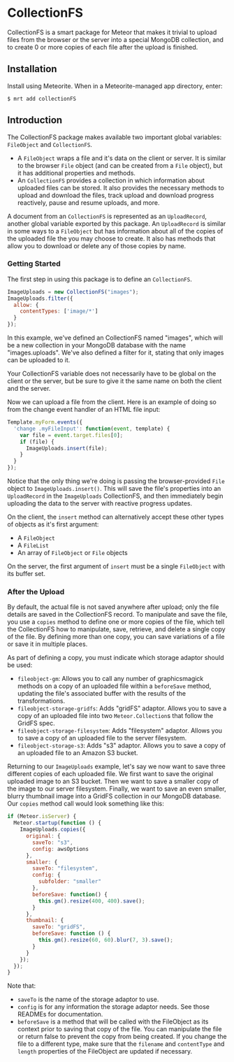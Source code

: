 CollectionFS
=========================

CollectionFS is a smart package for Meteor that makes it trivial to upload
files from the browser or the server into a special MongoDB collection, and to
create 0 or more copies of each file after the upload is finished.

## Installation

Install using Meteorite. When in a Meteorite-managed app directory, enter:

```
$ mrt add collectionFS
```

## Introduction

The CollectionFS package makes available two important global variables:
`FileObject` and `CollectionFS`.

* A `FileObject` wraps a file and it's data
on the client or server. It is similar to the browser `File` object (and can be
created from a `File` object), but it has additional properties and methods.
* An `CollectionFS` provides a collection in which information about
uploaded files can be stored. It also provides
the necessary methods to upload and download the files, track
upload and download progress reactively, pause and resume uploads, and more.

A document from an `CollectionFS` is represented as an `UploadRecord`, another
global variable exported by this package. An `UploadRecord` is similar in some
ways to a `FileObject` but has information about all of the copies of the uploaded
file the you may choose to create. It also has methods that allow you to download or delete
any of those copies by name.

### Getting Started

The first step in using this package is to define an `CollectionFS`.

```js
ImageUploads = new CollectionFS("images");
ImageUploads.filter({
  allow: {
    contentTypes: ['image/*']
  }
});
```

In this example, we've defined an CollectionFS named "images", which will
be a new collection in your MongoDB database with the name "images.uploads". We've
also defined a filter for it, stating that only images can be uploaded to it.

Your CollectionFS variable does not necessarily have to be global on the
client or the server, but be sure to give it the same name on both the client and
the server.

Now we can upload a file from the client. Here is an example of doing so from
the change event handler of an HTML file input:

```js
Template.myForm.events({
  'change .myFileInput': function(event, template) {
    var file = event.target.files[0];
    if (file) {
      ImageUploads.insert(file);
    }
  }
});
```

Notice that the only thing we're doing is passing the browser-provided `File`
object to `ImageUploads.insert()`. This will save the file's properties into
an `UploadRecord` in the `ImageUploads` CollectionFS, and then immediately
begin uploading the data to the server with reactive progress updates.

On the client, the `insert` method can alternatively accept these other types of objects
as it's first argument:

* A `FileObject`
* A `FileList`
* An array of `FileObject` or `File` objects

On the server, the first argument of `insert` must be a single `FileObject` with
its buffer set.

### After the Upload

By default,
the actual file is not saved anywhere after upload; only the file details are
saved in the CollectionFS record. To manipulate and save the file, you
use a `copies` method to define one or more copies of the file, which tell the CollectionFS how to
manipulate, save, retrieve, and delete a single copy of the file. By defining more than
one copy, you can save variations of a file or save it in multiple
places.

As part of defining a copy, you must indicate which storage adaptor should be used:

* `fileobject-gm`: Allows you to call any number of graphicsmagick methods on a copy of an uploaded file within a `beforeSave` method, updating the file's associated buffer with the results of the transformations.
* `fileobject-storage-gridfs`: Adds "gridFS" adaptor. Allows you to save a copy of an uploaded file into two `Meteor.Collection`s that follow the GridFS spec.
* `fileobject-storage-filesystem`: Adds "filesystem" adaptor. Allows you to save a copy of an uploaded file to the server filesystem.
* `fileobject-storage-s3`: Adds "s3" adaptor. Allows you to save a copy of an uploaded file to an Amazon S3 bucket.

Returning to our `ImageUploads` example, let's say we now want to save three
different copies of each uploaded file. We
first want to save the original uploaded image to an S3 bucket. Then we want to
save a smaller copy of the image to our server filesystem. Finally, we want to
save an even smaller, blurry thumbnail image into a GridFS collection in our
MongoDB database. Our `copies` method call would look something like this:

```js
if (Meteor.isServer) {
  Meteor.startup(function () {
    ImageUploads.copies({
      original: {
        saveTo: "s3",
        config: awsOptions
      },
      smaller: {
        saveTo: "filesystem",
        config: {
          subfolder: "smaller"
        },
        beforeSave: function() {
          this.gm().resize(400, 400).save();
        }
      },
      thumbnail: {
        saveTo: "gridFS",
        beforeSave: function () {
          this.gm().resize(60, 60).blur(7, 3).save();
        }
      }
    });
  });
}
```

Note that:

* `saveTo` is the name of the storage adaptor to use.
* `config` is for any information the storage adaptor needs. See those READMEs for documentation.
* `beforeSave` is a method that will be called with the FileObject as its context prior to saving that copy of the file. You can manipulate the file or return false to prevent the copy from being created. If you change the file to a different type, make sure that the `filename` and `contentType` and `length` properties of the FileObject are updated if necessary.